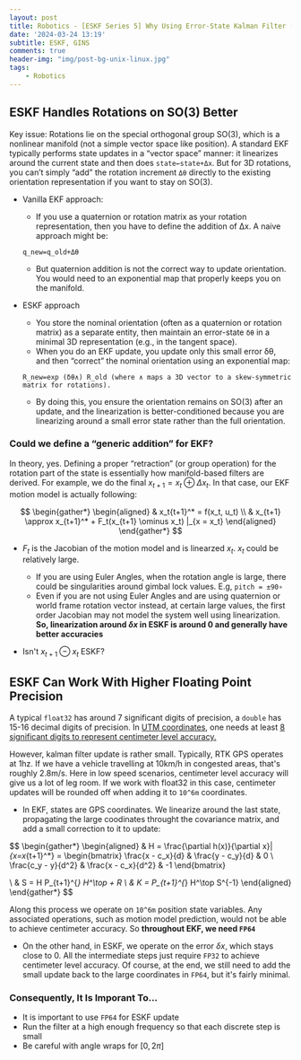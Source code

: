 ```yaml
---
layout: post
title: Robotics - [ESKF Series 5] Why Using Error-State Kalman Filter (ESKF) For IMU
date: '2024-03-24 13:19'
subtitle: ESKF, GINS
comments: true
header-img: "img/post-bg-unix-linux.jpg"
tags:
    - Robotics
---
```


## ESKF Handles Rotations on SO(3) Better

Key issue: Rotations lie on the special orthogonal group SO(3), which is a nonlinear manifold (not a simple vector space like position). A standard EKF typically performs state updates in a “vector space” manner: it linearizes around the current state and then does `state←state+Δx`. But for 3D rotations, you can’t simply “add” the rotation increment `Δθ` directly to the existing orientation representation if you want to stay on SO(3).

- Vanilla EKF approach:
    - If you use a quaternion or rotation matrix as your rotation representation, then you have to define the addition of Δx. A naive approach might be:

    ```
    q_new=q_old+Δθ
    ```
    
    - But quaternion addition is not the correct way to update orientation. You would need to an exponential map that properly keeps you on the manifold.

- ESKF approach
    - You store the nominal orientation (often as a quaternion or rotation matrix) as a separate entity, then maintain an error-state `δθ` in a minimal 3D representation (e.g., in the tangent space).
    - When you do an EKF update, you update only this small error δθ, and then “correct” the nominal orientation using an exponential map:

    ```
    R_new=exp⁡ ⁣(δθ∧) R_old (where ∧ maps a 3D vector to a skew-symmetric matrix for rotations).
    ```
    - By doing this, you ensure the orientation remains on SO(3) after an update, and the linearization is better-conditioned because you are linearizing around a small error state rather than the full orientation.

### Could we define a “generic addition” for EKF?

In theory, yes. Defining a proper “retraction” (or group operation) for the rotation part of the state is essentially how manifold-based filters are derived. For example, we do the final $x_{t+1} = x_t \oplus \Delta x_t$. In that case, our EKF motion model is actually following:

$$
\begin{gather*}
\begin{aligned}
& x_t{t+1}^* = f(x_t, u_t)
\\
& x_{t+1} \approx x_{t+1}^* + F_t(x_{t+1} \ominus x_t) |_{x = x_t}
\end{aligned}
\end{gather*}
$$

- $F_t$ is the Jacobian of the motion model and is linearzed $x_t$. $x_t$ could be relatively large.
    - If you are using Euler Angles, when the rotation angle is large, there could be singularities around gimbal lock values. E.g, `pitch = ±90∘`
    - Even if you are not using Euler Angles and are using quaternion or world frame rotation vector instead, at certain large values, the first order Jacobian may not model the system well using linearization. **So, linearization around $\delta x$ in ESKF is around 0 and generally have better accuracies**


- Isn't $x_{t+1} \ominus x_t$ ESKF?


## ESKF Can Work With Higher Floating Point Precision

A typical `float32` has around 7 significant digits of precision, a `double` has 15-16 decimal digits of precision. In [UTM coordinates](./2024-03-23-robotics-gps-utm.markdown), one needs at least [8 significant digits to represent centimeter level accuracy.](./2024-03-23-robotics-gps-utm.markdown) 

However, kalman filter update is rather small. Typically, RTK GPS operates at 1hz. If we have a vehicle travelling at 10km/h in congested areas, that's roughly 2.8m/s. Here in low speed scenarios, centimeter level accuracy will give us a lot of leg room. If we work with float32 in this case, centimeter updates will be rounded off when adding it to `10^6m` coordinates.

- In EKF, states are GPS coordinates. We linearize around the last state, propagating the large coodinates throught the covariance matrix, and add a small correction to it to update:

$$
\begin{gather*}
\begin{aligned}
& H = \frac{\partial h(x)}{\partial x}|_{x=x_{t+1}^*} = \begin{bmatrix}
\frac{x - c_x}{d} & \frac{y - c_y}{d} & 0 \\
\frac{c_y - y}{d^2} & \frac{x - c_x}{d^2} & -1
\end{bmatrix}

\\ 
& S = H P_{t+1}^{*} H^\top + R
\\ & 
K = P_{t+1}^{*} H^\top S^{-1}
\end{aligned}
\end{gather*}
$$

Along this process we operate on `10^6m` position state variables. Any associated operations, such as motion model prediction, would not be able to achieve centimeter accuracy. So **throughout EKF, we need `FP64`**

- On the other hand, in ESKF, we operate on the error $\delta x$, which stays close to 0. All the intermediate steps just require `FP32` to achieve centimeter level accuracy. Of course, at the end, we still need to add the small update back to the large coordinates in `FP64`, but it's fairly minimal.

### Consequently, It Is Imporant To...

- It is important to use `FP64` for ESKF update
- Run the filter at a high enough frequency so that each discrete step is small
- Be careful with angle wraps for $[0, 2 \pi]$
